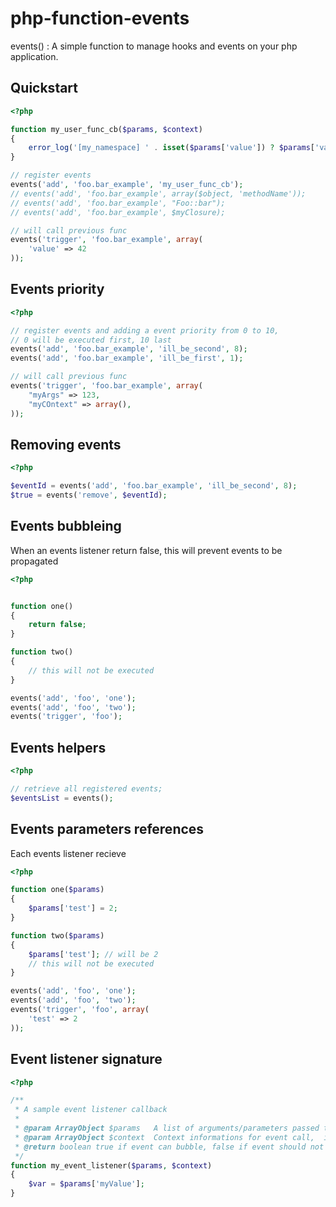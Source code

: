 php-function-events
===================

events() : A simple function to manage hooks and events on your php application.


Quickstart
-----


```php
<?php

function my_user_func_cb($params, $context)
{
    error_log('[my_namespace] ' . isset($params['value']) ? $params['value'] : 0);
}

// register events
events('add', 'foo.bar_example', 'my_user_func_cb');
// events('add', 'foo.bar_example', array($object, 'methodName'));
// events('add', 'foo.bar_example', "Foo::bar");
// events('add', 'foo.bar_example', $myClosure);

// will call previous func
events('trigger', 'foo.bar_example', array(
    'value' => 42
));
```



Events priority
------


```php
<?php

// register events and adding a event priority from 0 to 10, 
// 0 will be executed first, 10 last
events('add', 'foo.bar_example', 'ill_be_second', 8);
events('add', 'foo.bar_example', 'ill_be_first', 1);

// will call previous func
events('trigger', 'foo.bar_example', array(
    "myArgs" => 123,
    "myCOntext" => array(),
));
```


Removing events
------

```php
<?php

$eventId = events('add', 'foo.bar_example', 'ill_be_second', 8);
$true = events('remove', $eventId);
```


Events bubbleing
------


When an events listener return false, this will prevent events to be propagated

```php
<?php


function one()
{
    return false;
}

function two()
{
    // this will not be executed
}

events('add', 'foo', 'one');
events('add', 'foo', 'two');
events('trigger', 'foo');

```

Events helpers
------


```php
<?php

// retrieve all registered events;
$eventsList = events();

```


Events parameters references
------

Each events listener recieve

```php
<?php

function one($params)
{
    $params['test'] = 2;
}

function two($params)
{
    $params['test']; // will be 2
    // this will not be executed
}

events('add', 'foo', 'one');
events('add', 'foo', 'two');
events('trigger', 'foo', array(
    'test' => 2
));
```




Event listener signature
----



```php
<?php

/**
 * A sample event listener callback
 * 
 * @param ArrayObject $params   A list of arguments/parameters passed to the events.   
 * @param ArrayObject $context  Context informations for event call,  including "trace", event "name"
 * @return boolean true if event can bubble, false if event should not be propagated
 */
function my_event_listener($params, $context)
{
    $var = $params['myValue'];
}
